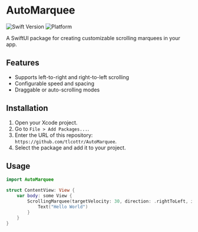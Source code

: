 # AutoMarquee

![Swift Version](https://img.shields.io/badge/Swift-5.7-orange)
![Platform](https://img.shields.io/badge/platform-iOS%20%7C%20macOS-lightgrey)

A SwiftUI package for creating customizable scrolling marquees in your app.

## Features
- Supports left-to-right and right-to-left scrolling
- Configurable speed and spacing
- Draggable or auto-scrolling modes

## Installation
1. Open your Xcode project.
2. Go to `File > Add Packages...`.
3. Enter the URL of this repository: `https://github.com/tlcottr/AutoMarquee`.
4. Select the package and add it to your project.

## Usage
```swift
import AutoMarquee

struct ContentView: View {
    var body: some View {
        ScrollingMarquee(targetVelocity: 30, direction: .rightToLeft, isDraggable: false) {
            Text("Hello World")
        }
    }
}

